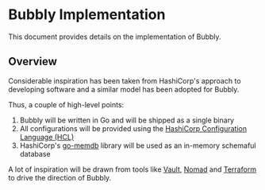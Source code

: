 # Bubbly Implementation

This document provides details on the implementation of Bubbly.

## Overview

Considerable inspiration has been taken from HashiCorp's approach to developing software and a similar model has been adopted for Bubbly.

Thus, a couple of high-level points:

1. Bubbly will be written in Go and will be shipped as a single binary
2. All configurations will be provided using the [HashiCorp Configuration Language (HCL)](https://github.com/hashicorp/hcl)
3. HashiCorp's [go-memdb](https://github.com/hashicorp/go-memdb) library will be used as an in-memory schemaful database

A lot of inspiration will be drawn from tools like [Vault](http://github.com/hashicorp/vault), [Nomad](http://github.com/hashicorp/nomad) and [Terraform](http://github.com/hashicorp/terraform) to drive the direction of Bubbly.
